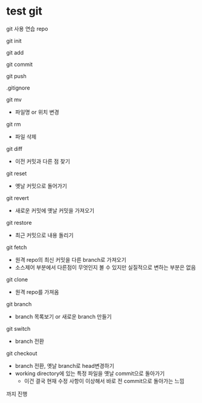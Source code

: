 # test git

git 사용 연습 repo

git init

git add

git commit

git push

.gitignore

git mv
- 파일명 or 위치 변경

git rm
- 파일 삭제

git diff
- 이전 커밋과 다른 점 찾기

git reset
- 옛날 커밋으로 돌어가기

git revert
- 새로운 커밋에 옛날 커밋을 가져오기

git restore
- 최근 커밋으로 내용 돌리기

git fetch
- 원격 repo의 최신 커밋을 다른 branch로 가져오기
- 소스제어 부분에서 다른점이 무엇인지 볼 수 있지만 실질적으로 변하는 부분은 없음

git clone
- 원격 repo를 가져옴

git branch
- branch 목록보기 or 새로운 branch 만들기

git switch
- branch 전환

git checkout
- branch 전환, 옛날 branch로 head변경하기
- working directory에 있는 특정 파일을 옛날 commit으로 돌아가기
	- 이건 결국 현재 수정 사항이 이상해서 바로 전 commit으로 돌아가는 느낌


까지 진행